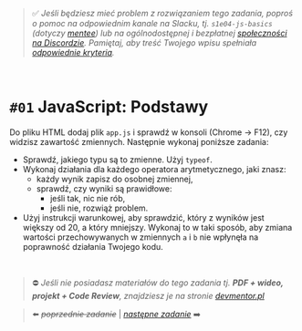 

> :white_check_mark: *Jeśli będziesz mieć problem z rozwiązaniem tego zadania, poproś o pomoc na odpowiednim kanale na Slacku, tj. `s1e04-js-basics` (dotyczy [mentee](https://devmentor.pl/mentoring-javascript/)) lub na ogólnodostępnej i bezpłatnej [społeczności na Discordzie](https://devmentor.pl/discord). Pamiętaj, aby treść Twojego wpisu spełniała [odpowiednie kryteria](https://devmentor.pl/jak-prosic-o-pomoc/).*

&nbsp;

# `#01` JavaScript: Podstawy

Do pliku HTML dodaj plik `app.js` i sprawdź w konsoli (Chrome -> F12), czy widzisz zawartość zmiennych.
Następnie wykonaj poniższe zadania:
- Sprawdź, jakiego typu są to zmienne. Użyj `typeof`.
- Wykonaj działania dla każdego operatora arytmetycznego, jaki znasz: 
    - każdy wynik zapisz do osobnej zmiennej,
    - sprawdź, czy wyniki są prawidłowe:
        - jeśli tak, nic nie rób,
        - jeśli nie, rozwiąż problem.
- Użyj instrukcji warunkowej, aby sprawdzić, który z wyników jest większy od 20, a który mniejszy. Wykonaj to w taki sposób, aby zmiana wartości przechowywanych w zmiennych `a` i `b` nie wpłynęła na poprawność działania Twojego kodu. 


&nbsp;
> :no_entry: *Jeśli nie posiadasz materiałów do tego zadania tj. **PDF + wideo, projekt + Code Review**, znajdziesz je na stronie [devmentor.pl](https://devmentor.pl/p/js-basics/)*

> :arrow_left: ~~*poprzednie zadanie*~~ | [*następne zadanie*](./../02) :arrow_right:
